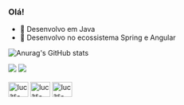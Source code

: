 ### Olá!


- 🌱 Desenvolvo em Java
- 🍃 Desenvolvo no ecossistema Spring e Angular



![Anurag's GitHub stats](https://github-readme-stats.vercel.app/api?username=leminhosdev&theme=prussian&show_icons=true)

<div> 
  <a href="https://www.instagram.com/lucas_lemosl/" target="_blank"><img src="https://img.shields.io/badge/-Instagram-%23E4405F?style=for-the-badge&logo=instagram&logoColor=white" target="_blank"></a>
<a href = "mailto:contatorafaballerini@gmail.com"><img src="https://img.shields.io/badge/-Gmail-%23333?style=for-the-badge&logo=gmail&logoColor=white" target="_blank"></a>
</div> 
<div style="display: inline_block"><br>
<img align="center" alt="lucas-Java" height="30" width="40" src="https://cdn.jsdelivr.net/gh/devicons/devicon/icons/java/java-original.svg">
<img align="center" alt="lucas-Java" height="30" width="40" src="https://cdn.jsdelivr.net/gh/devicons/devicon/icons/docker/docker-original.svg">
<img align="center" alt="lucas-Java" height="30" width="40" src="https://cdn.jsdelivr.net/gh/devicons/devicon/icons/spring/spring-original.svg">
</div>


